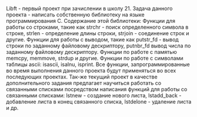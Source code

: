 Libft - первый проект при зачислении в школу 21.
Задача данного проекта - написать собственную библиотеку на языке программирования C.
Содержание этой библиотеки:
Функции для работы со строками, такие как strchr - поиск определенного символа в строке, strlen - определение длины строки, strjoin - соединение строк и другие.
Функции для работы с выводом, такие как putstr_fd - вывод строки по заданному файловому дескриптору, putnbr_fd вывод числа по заданному файловому дескриптору.
Функции по работе с памятью memcpy, memmove, strdup и другие.
Функции по работе с символами таблицы ascii: isascii, isalnu, isprint.
Все функции, запрограммированные во время выполнения данного проекта будут применяться во всех последующих проектах.
Так-же текущий проект в качестве дополнительного задания предлагает научиться работать со связанными списками посредством написания функций для работы со связанными списками:
lstnew - создание нового листа, lstadd_back - добавление листа в конец связанного списка, lstdelone - удаление листа и др.
